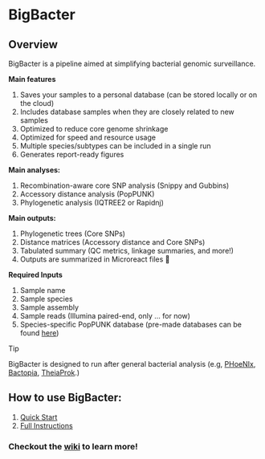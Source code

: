 # BigBacter
## Overview 
BigBacter is a pipeline aimed at simplifying bacterial genomic surveillance.

**Main features**
1) Saves your samples to a personal database (can be stored locally or on the cloud)
2)  Includes database samples when they are closely related to new samples
3) Optimized to reduce core genome shrinkage
4) Optimized for speed and resource usage
5) Multiple species/subtypes can be included in a single run
6) Generates report-ready figures

**Main analyses:**
1) Recombination-aware core SNP analysis (Snippy and Gubbins)
2) Accessory distance analysis (PopPUNK)
3) Phylogenetic analysis (IQTREE2 or Rapidnj)

**Main outputs:**
1) Phylogenetic trees (Core SNPs)
2) Distance matrices (Accessory distance and Core SNPs)
3) Tabulated summary (QC metrics, linkage summaries, and more!)
4) Outputs are summarized in Microreact files 🙌

**Required Inputs**
1) Sample name
2) Sample species
3) Sample assembly
4) Sample reads (Illumina paired-end, only ... for now)
5) Species-specific PopPUNK database (pre-made databases can be found [here](https://www.bacpop.org/poppunk/))
> [!TIP]
> BigBacter is designed to run after general bacterial analysis (e.g, [PHoeNIx](https://github.com/CDCgov/phoenix), [Bactopia](https://github.com/bactopia/bactopia), [TheiaProk](https://github.com/theiagen/public_health_bioinformatics).)

## How to use BigBacter:
1) [Quick Start](https://github.com/DOH-JDJ0303/bigbacter-nf/wiki/1.-Quick-Start)
2) [Full Instructions](https://github.com/DOH-JDJ0303/bigbacter-nf/wiki/2.-Full-Instructions)

### Checkout the [wiki](https://github.com/DOH-JDJ0303/bigbacter-nf/wiki) to learn more!
